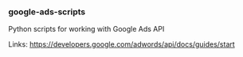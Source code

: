 ### google-ads-scripts
Python scripts for working with Google Ads API 

Links:
https://developers.google.com/adwords/api/docs/guides/start
